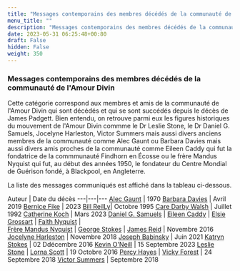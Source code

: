 ```yaml
---
title: "Messages contemporains des membres décédés de la communauté de l'Amour Divin"
menu_title: ""
description: "Messages contemporains des membres décédés de la communauté de l'Amour Divin"
date: 2023-05-31 06:25:48+00:80
draft: False
hidden: False
weight: 350
---
```

### Messages contemporains des membres décédés de la communauté de l'Amour Divin

Cette catégorie correspond aux membres et amis de la communauté de l'Amour Divin qui sont décédés et qui se sont succédés depuis le décès de James Padgett. Bien entendu, on retrouve parmi eux les figures historiques du mouvement de l'Amour Divin  commme le Dr Leslie Stone, le Dr Daniel G. Samuels, Jocelyne Harleston, Victor Summers mais aussi divers anciens membres de la communauté comme Alec Gaunt ou Barbara Davies mais aussi divers amis proches de la communauté comme Eileen Caddy qui fut la fondatrice de la commmunauté Findhorn en Écosse ou le frère Mandus Nyquist qui fut, au début des années 1950, le fondateur du Centre Mondial de Guérison fondé, à Blackpool, en Angleterre.

La liste des messages communiqués est affiché dans la tableau ci-dessous.

Auteur | Date du décès
---|---|---
[Alec Gaunt](/fr-contemporary-messages/6-4-fr-contemporary-messages-by-elders/6-4-1-fr-alec-gaunt/) | 1970
[Barbara Davies](/fr-contemporary-messages/6-4-fr-contemporary-messages-by-elders/6-4-2-fr-barbara-davies/) | Avril 2019
[Bernice  Fike](/fr-contemporary-messages/6-4-fr-contemporary-messages-by-elders/6-4-3-fr-bernice-fike/) | 2023
[Bill ReilLy](/fr-contemporary-messages/6-4-fr-contemporary-messages-by-elders/6-4-4-fr-bill-reilly/)| Octobre 1995
[Care Darby Walsh](/fr-contemporary-messages/6-4-fr-contemporary-messages-by-elders/6-4-5-fr-care-darby-walsh/) | Juillet 1992
[Catherine Koch](/fr-contemporary-messages/6-4-fr-contemporary-messages-by-elders/6-4-6-fr-catherine-koch/) | Mars 2023
[Daniel G. Samuels](/fr-contemporary-messages/6-4-fr-contemporary-messages-by-elders/6-4-7-fr-daniel-g-samuels/) | 
[Eileen Caddy](/fr-contemporary-messages/6-4-fr-contemporary-messages-by-elders/6-4-8-fr-eileen-caddy/)  |
[Elsie Grossart](/fr-contemporary-messages/6-4-fr-contemporary-messages-by-elders/6-4-9-fr-elsie-grossart/) | 
[Faith Nyquist](/fr-contemporary-messages/6-4-fr-contemporary-messages-by-elders/6-4-10-fr-faith-nyquist/) |  
[Frère Mandus Nyquist](/fr-contemporary-messages/6-4-fr-contemporary-messages-by-elders/6-4-11-fr-brother-mandus-nyquist/) | 
[George Stokes](/fr-contemporary-messages/6-4-fr-contemporary-messages-by-elders/6-4-12-fr-george-stokes/)  |
[James Reid](/fr-contemporary-messages/6-4-fr-contemporary-messages-by-elders/6-4-13-fr-james-reid/) | Novembre 2016
[Jocelyne Harleston](/fr-contemporary-messages/6-4-fr-contemporary-messages-by-elders/6-4-14-fr-jocelyne-harleston/) | Novembre 2018
[Joseph Babinsky](/fr-contemporary-messages/6-4-fr-contemporary-messages-by-elders/6-4-15-fr-joseph-babinsky/) | Juin 2021
[Katryn Stokes](/fr-contemporary-messages/6-4-fr-contemporary-messages-by-elders/6-4-16-fr-katryn-stokes/) | 02 Ddécembre 2016
[Kevin O'Neill](/fr-contemporary-messages/6-4-fr-contemporary-messages-by-elders/6-4-17-fr-kevin-oneill/) | 15 Septembre 2023
[Leslie Stone](/fr-contemporary-messages/6-4-fr-contemporary-messages-by-elders/6-4-18-fr-leslie-stone/) | 
[Lorna Scott](/fr-contemporary-messages/6-4-fr-contemporary-messages-by-elders/6-4-19-fr-lorna-scott/)  | 19 Octobre 2016
[Percy Hayes](/fr-contemporary-messages/6-4-fr-contemporary-messages-by-elders/6-4-20-fr-percy-hayes/)  | 
[Vicky Forest](/fr-contemporary-messages/6-4-fr-contemporary-messages-by-elders/6-4-21-fr-vicky-forest/) | 24 Septembre 2018
[Victor Summers](/fr-contemporary-messages/6-4-fr-contemporary-messages-by-elders/6-4-22-fr-victor-summers/) | Septembre 2018

